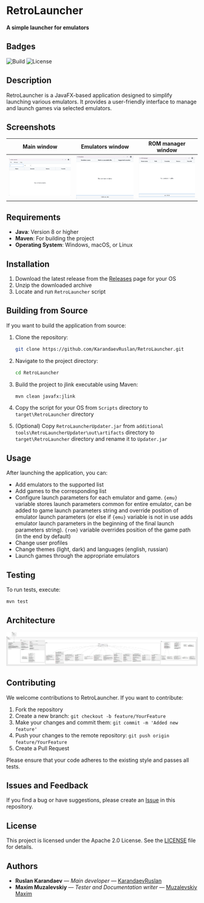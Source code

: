 
# RetroLauncher

**A simple launcher for emulators**

## Badges

![Build](https://img.shields.io/github/actions/workflow/status/KarandaevRuslan/RetroLauncher/build.yml)
![License](https://img.shields.io/github/license/KarandaevRuslan/RetroLauncher)

## Description

RetroLauncher is a JavaFX-based application designed to simplify launching various emulators. It provides a user-friendly interface to manage and launch games via selected emulators.

## Screenshots
| Main window      | Emulators window       | ROM manager window       |
|------------------|------------------|------------------|
| ![Main window](images/Main.png) | ![Emulators window](images/Emulators.png) | ![ROM manager window](images/ROM%20manager.png) |

## Requirements

- **Java**: Version 8 or higher
- **Maven**: For building the project
- **Operating System**: Windows, macOS, or Linux
  
## Installation

1. Download the latest release from the [Releases](https://github.com/KarandaevRuslan/RetroLauncher/releases) page for your OS
2. Unzip the downloaded archive
3. Locate and run `RetroLauncher` script

## Building from Source

If you want to build the application from source:

1. Clone the repository:

   ```bash
   git clone https://github.com/KarandaevRuslan/RetroLauncher.git
   ```

2. Navigate to the project directory:

   ```bash
   cd RetroLauncher
   ```

3. Build the project to jlink executable using Maven:

   ```bash
   mvn clean javafx:jlink
   ```

4. Copy the script for your OS from `Scripts` directory to `target\RetroLauncher` directory
5. (Optional) Copy `RetroLauncherUpdater.jar` from `additional tools\RetroLauncherUpdater\out\artifacts` directory to `target\RetroLauncher` directory and rename it to `Updater.jar`

## Usage

After launching the application, you can:

- Add emulators to the supported list
- Add games to the corresponding list
- Configure launch parameters for each emulator and game. `{emu}` variable stores launch parameters common for entire emulator, can be added to game launch parameters string and override position of emulator launch parameters (or else if `{emu}` variable is not in use adds emulator launch parameters in the beginning of the final launch parameters string). `{rom}` variable overrides position of the game path (in the end by default)
- Change user profiles
- Change themes (light, dark) and languages (english, russian)
- Launch games through the appropriate emulators

## Testing

To run tests, execute:

```bash
mvn test
```

## Architecture

![Architecture diagram](images/Architecture.svg)

## Contributing

We welcome contributions to RetroLauncher. If you want to contribute:

1. Fork the repository
2. Create a new branch: `git checkout -b feature/YourFeature`
3. Make your changes and commit them: `git commit -m 'Added new feature'`
4. Push your changes to the remote repository: `git push origin feature/YourFeature`
5. Create a Pull Request

Please ensure that your code adheres to the existing style and passes all tests.

## Issues and Feedback

If you find a bug or have suggestions, please create an [Issue](https://github.com/KarandaevRuslan/RetroLauncher/issues) in this repository.

## License

This project is licensed under the Apache 2.0 License. See the [LICENSE](https://github.com/KarandaevRuslan/RetroLauncher/blob/master/LICENSE) file for details.

## Authors

- **Ruslan Karandaev** — *Main developer* — [KarandaevRuslan](https://github.com/KarandaevRuslan)
- **Maxim Muzalevskiy** — *Tester and Documentation writer* — [Muzalevskiy Maxim](https://github.com/rodor03)
